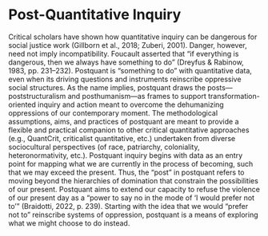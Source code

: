 # Post-Quantitative Inquiry

Critical scholars have shown how quantitative inquiry can be dangerous for social justice work (Gillborn et al., 2018; Zuberi, 2001). Danger, however, need not imply incompatibility. Foucault asserted that “if everything is dangerous, then we always have something to do” (Dreyfus & Rabinow, 1983, pp. 231–232). Postquant is “something to do” with quantitative data, even when its driving questions and instruments reinscribe oppressive social structures. As the name implies, postquant draws the posts—poststructuralism and posthumanism—as frames to support transformation-oriented inquiry and action meant to overcome the dehumanizing oppressions of our contemporary moment. The methodological assumptions, aims, and practices of postquant are meant to provide a flexible and practical companion to other critical quantitative approaches (e.g., QuantCrit, criticalist quantitative, etc.) undertaken from diverse sociocultural perspectives (of race, patriarchy, coloniality, heteronormativity, etc.). Postquant inquiry begins with data as an entry point for mapping what we are currently in the process of becoming, such that we may exceed the present. Thus, the “post” in postquant refers to moving beyond the hierarchies of domination that constrain the possibilities of our present. Postquant aims to extend our capacity to refuse the violence of our present day as a “power to say no in the mode of ‘I would prefer not to’” (Braidotti, 2022, p. 239). Starting with the idea that we would “prefer not to” reinscribe systems of oppression, postquant is a means of exploring what we might choose to do instead.
